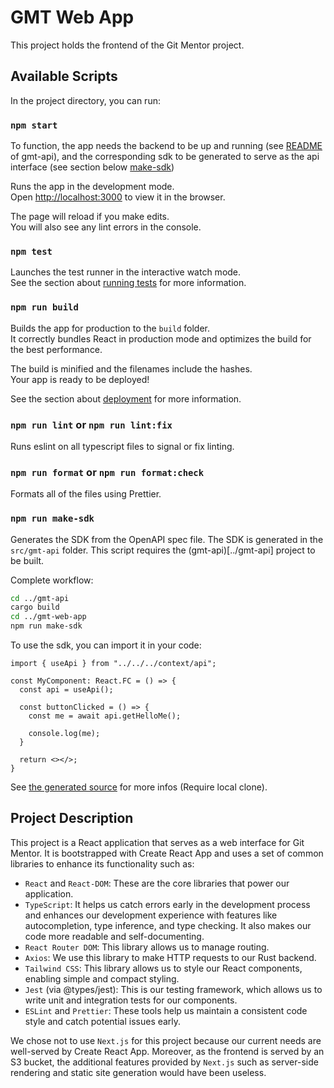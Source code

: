 # GMT Web App

This project holds the frontend of the Git Mentor project.

## Available Scripts

In the project directory, you can run:

### `npm start`

To function, the app needs the backend to be up and running (see [README](../gmt-api/README.md) of gmt-api), and the corresponding sdk to be generated to serve as the api interface (see section below [make-sdk](#npm-run-make-sdk))

Runs the app in the development mode.\
Open [http://localhost:3000](http://localhost:3000) to view it in the browser.

The page will reload if you make edits.\
You will also see any lint errors in the console.

### `npm test`

Launches the test runner in the interactive watch mode.\
See the section about [running tests](https://facebook.github.io/create-react-app/docs/running-tests) for more information.

### `npm run build`

Builds the app for production to the `build` folder.\
It correctly bundles React in production mode and optimizes the build for the best performance.

The build is minified and the filenames include the hashes.\
Your app is ready to be deployed!

See the section about [deployment](https://facebook.github.io/create-react-app/docs/deployment) for more information.

### `npm run lint` or `npm run lint:fix`

Runs eslint on all typescript files to signal or fix linting.

### `npm run format` or `npm run format:check`

Formats all of the files using Prettier.

### `npm run make-sdk`

Generates the SDK from the OpenAPI spec file. The SDK is generated in the `src/gmt-api` folder. This script requires the (gmt-api)[../gmt-api] project to be built.

Complete workflow:

```bash
cd ../gmt-api
cargo build
cd ../gmt-web-app
npm run make-sdk
```

To use the sdk, you can import it in your code:

```tsx
import { useApi } from "../../../context/api";

const MyComponent: React.FC = () => {
  const api = useApi();

  const buttonClicked = () => {
    const me = await api.getHelloMe();

    console.log(me);
  }

  return <></>;
}
```

See [the generated source](./src/gmt-api/) for more infos (Require local clone).

## Project Description

This project is a React application that serves as a web interface for Git Mentor. It is bootstrapped with Create React App and uses a set of common libraries to enhance its functionality such as:

- `React` and `React-DOM`: These are the core libraries that power our application.
- `TypeScript`: It helps us catch errors early in the development process and enhances our development experience with features like autocompletion, type inference, and type checking. It also makes our code more readable and self-documenting.
- `React Router DOM`: This library allows us to manage routing.
- `Axios`: We use this library to make HTTP requests to our Rust backend.
- `Tailwind CSS`: This library allows us to style our React components, enabling simple and compact styling.
- `Jest` (via @types/jest): This is our testing framework, which allows us to write unit and integration tests for our components.
- `ESLint` and `Prettier`: These tools help us maintain a consistent code style and catch potential issues early.

We chose not to use `Next.js` for this project because our current needs are well-served by Create React App. Moreover, as the frontend is served by an S3 bucket, the additional features provided by `Next.js` such as server-side rendering and static site generation would have been useless.
